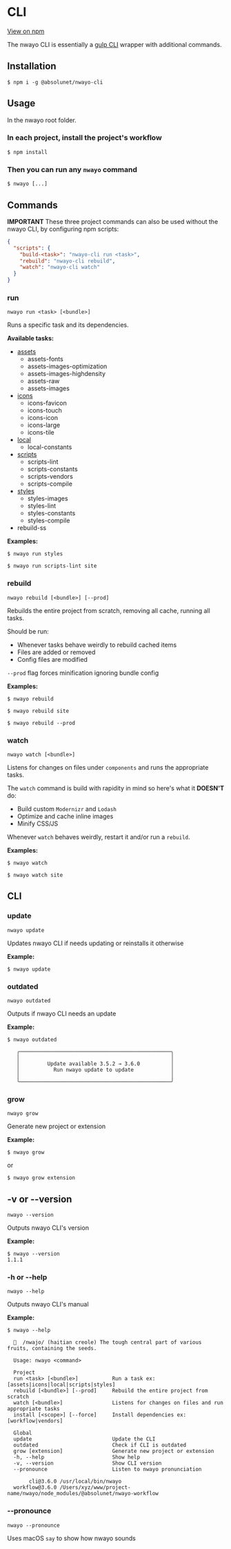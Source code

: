 # CLI
[View on npm](https://www.npmjs.com/package/@absolunet/nwayo-cli)

The nwayo CLI is essentially a [gulp CLI](https://www.npmjs.com/package/gulp-cli) wrapper with additional commands.


## Installation
```shell
$ npm i -g @absolunet/nwayo-cli
```


## Usage
In the nwayo root folder.

### In each project, install the project's workflow
```shell
$ npm install
```

### Then you can run any `nwayo` command
```shell
$ nwayo [...]
```


## Commands

**IMPORTANT**
These three project commands can also be used without the nwayo CLI, by configuring npm scripts:

```json
{
  "scripts": {
    "build-<task>": "nwayo-cli run <task>",
    "rebuild": "nwayo-cli rebuild",
    "watch": "nwayo-cli watch"
  }
}
```

### run
`nwayo run <task> [<bundle>]`

Runs a specific task and its dependencies.

**Available tasks:**
- [assets](assets.md)
	- assets-fonts
	- assets-images-optimization
	- assets-images-highdensity
	- assets-raw
	- assets-images
- [icons](icons.md)
	- icons-favicon
	- icons-touch
	- icons-icon
	- icons-large
	- icons-tile
- [local](local.md)
	- local-constants
- [scripts](scripts.md)
	- scripts-lint
	- scripts-constants
	- scripts-vendors
	- scripts-compile
- [styles](styles.md)
	- styles-images
	- styles-lint
	- styles-constants
	- styles-compile
- rebuild-ss

**Examples:**
```shell
$ nwayo run styles

$ nwayo run scripts-lint site
```


### rebuild
`nwayo rebuild [<bundle>] [--prod]`

Rebuilds the entire project from scratch, removing all cache, running all tasks.

Should be run:
 - Whenever tasks behave weirdly to rebuild cached items
 - Files are added or removed
 - Config files are modified

`--prod` flag forces minification ignoring bundle config

**Examples:**
```shell
$ nwayo rebuild

$ nwayo rebuild site

$ nwayo rebuild --prod
```

### watch
`nwayo watch [<bundle>]`

Listens for changes on files under `components` and runs the appropriate tasks.

The `watch` command is build with rapidity in mind so here's what it **DOESN'T** do:
 - Build custom `Modernizr` and `Lodash`
 - Optimize and cache inline images
 - Minify CSS/JS

Whenever `watch` behaves weirdly, restart it and/or run a `rebuild`.

**Examples:**
```shell
$ nwayo watch

$ nwayo watch site
```


## CLI

### update
`nwayo update`

Updates nwayo CLI if needs updating or reinstalls it otherwise

**Example:**
```shell
$ nwayo update
```

### outdated
`nwayo outdated`

Outputs if nwayo CLI needs an update

**Example:**
```shell
$ nwayo outdated

   ╭─────────────────────────────────────────────────╮
   │                                                 │
   │         Update available 3.5.2 → 3.6.0          │
   │           Run nwayo update to update            │
   │                                                 │
   ╰─────────────────────────────────────────────────╯

```

### grow
`nwayo grow`

Generate new project or extension

**Example:**
```shell
$ nwayo grow
```

or

```shell
$ nwayo grow extension
```


## -v or --version
`nwayo --version`

Outputs nwayo CLI's version

**Example:**
```shell
$ nwayo --version
1.1.1
```

### -h or --help
`nwayo --help`

Outputs nwayo CLI's manual

**Example:**
```shell
$ nwayo --help

  🌰  /nwajo/ (haitian creole) The tough central part of various fruits, containing the seeds.

  Usage: nwayo <command>

  Project
  run <task> [<bundle>]           Run a task ex:[assets|icons|local|scripts|styles]
  rebuild [<bundle>] [--prod]     Rebuild the entire project from scratch
  watch [<bundle>]                Listens for changes on files and run appropriate tasks
  install [<scope>] [--force]     Install dependencies ex:[workflow|vendors]

  Global
  update                          Update the CLI
  outdated                        Check if CLI is outdated
  grow [extension]                Generate new project or extension
  -h, --help                      Show help
  -v, --version                   Show CLI version
  --pronounce                     Listen to nwayo pronunciation

       cli@3.6.0 /usr/local/bin/nwayo
  workflow@3.6.0 /Users/xyz/www/project-name/nwayo/node_modules/@absolunet/nwayo-workflow
```

### --pronounce
`nwayo --pronounce`

Uses macOS `say` to show how nwayo sounds
